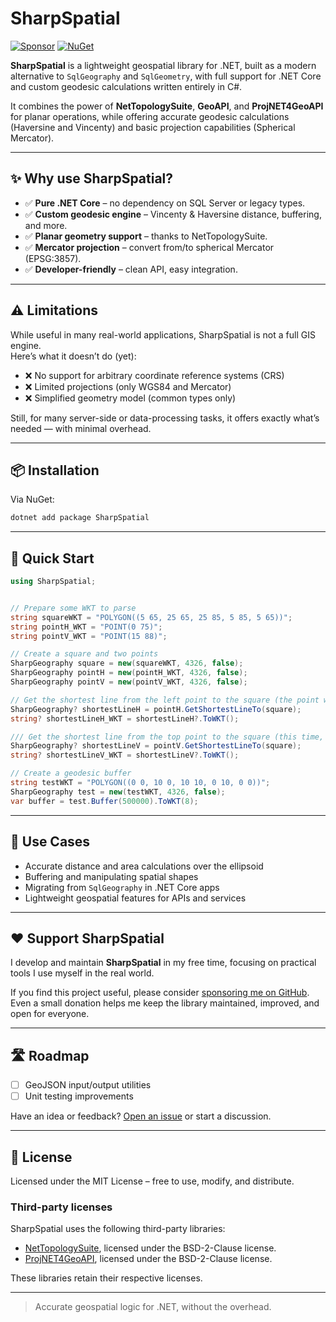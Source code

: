 # SharpSpatial

[![Sponsor](https://img.shields.io/badge/Sponsor-❤-ff69b4)](https://github.com/sponsors/Lodeli)
[![NuGet](https://img.shields.io/nuget/v/SharpSpatial.svg)](https://www.nuget.org/packages/SharpSpatial/)

**SharpSpatial** is a lightweight geospatial library for .NET, built as a modern alternative to `SqlGeography` and `SqlGeometry`, with full support for .NET Core and custom geodesic calculations written entirely in C#.

It combines the power of **NetTopologySuite**, **GeoAPI**, and **ProjNET4GeoAPI** for planar operations, while offering accurate geodesic calculations (Haversine and Vincenty) and basic projection capabilities (Spherical Mercator).

---

## ✨ Why use SharpSpatial?

- ✅ **Pure .NET Core** – no dependency on SQL Server or legacy types.
- ✅ **Custom geodesic engine** – Vincenty & Haversine distance, buffering, and more.
- ✅ **Planar geometry support** – thanks to NetTopologySuite.
- ✅ **Mercator projection** – convert from/to spherical Mercator (EPSG:3857).
- ✅ **Developer-friendly** – clean API, easy integration.

---

## ⚠️ Limitations

While useful in many real-world applications, SharpSpatial is not a full GIS engine.  
Here’s what it doesn’t do (yet):

- ❌ No support for arbitrary coordinate reference systems (CRS)
- ❌ Limited projections (only WGS84 and Mercator)
- ❌ Simplified geometry model (common types only)

Still, for many server-side or data-processing tasks, it offers exactly what’s needed — with minimal overhead.

---

## 📦 Installation

Via NuGet:

```bash
dotnet add package SharpSpatial
```

---

## 🚀 Quick Start

```csharp
using SharpSpatial;


// Prepare some WKT to parse
string squareWKT = "POLYGON((5 65, 25 65, 25 85, 5 85, 5 65))";
string pointH_WKT = "POINT(0 75)";
string pointV_WKT = "POINT(15 88)";

// Create a square and two points
SharpGeography square = new(squareWKT, 4326, false);
SharpGeography pointH = new(pointH_WKT, 4326, false);
SharpGeography pointV = new(pointV_WKT, 4326, false);

// Get the shortest line from the left point to the square (the point will fall in the middle of the vertical side of the square)
SharpGeography? shortestLineH = pointH.GetShortestLineTo(square);
string? shortestLineH_WKT = shortestLineH?.ToWKT();

/// Get the shortest line from the top point to the square (this time, the horizontal side of the square is not a straight line)
SharpGeography? shortestLineV = pointV.GetShortestLineTo(square);
string? shortestLineV_WKT = shortestLineV?.ToWKT();

// Create a geodesic buffer
string testWKT = "POLYGON((0 0, 10 0, 10 10, 0 10, 0 0))";
SharpGeography test = new(testWKT, 4326, false);
var buffer = test.Buffer(500000).ToWKT(8);
```

---

## 🧭 Use Cases

- Accurate distance and area calculations over the ellipsoid
- Buffering and manipulating spatial shapes
- Migrating from `SqlGeography` in .NET Core apps
- Lightweight geospatial features for APIs and services

---

## ❤️ Support SharpSpatial

I develop and maintain **SharpSpatial** in my free time, focusing on practical tools I use myself in the real world.

If you find this project useful, please consider [sponsoring me on GitHub](https://github.com/sponsors/Lodeli).  
Even a small donation helps me keep the library maintained, improved, and open for everyone.

---

## 🛣 Roadmap

- [ ] GeoJSON input/output utilities
- [ ] Unit testing improvements

Have an idea or feedback? [Open an issue](https://github.com/Lodeli/SharpSpatial/issues) or start a discussion.

---

## 📄 License

Licensed under the MIT License – free to use, modify, and distribute.

### Third-party licenses

SharpSpatial uses the following third-party libraries:

- [NetTopologySuite](https://github.com/NetTopologySuite/NetTopologySuite), licensed under the BSD-2-Clause license.
- [ProjNET4GeoAPI](https://github.com/NetTopologySuite/ProjNet4GeoAPI), licensed under the BSD-2-Clause license.

These libraries retain their respective licenses.

---

> Accurate geospatial logic for .NET, without the overhead.
